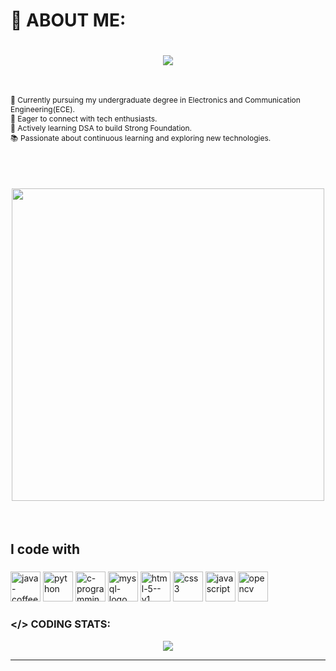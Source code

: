 # 💫 ABOUT ME:
<h1 align="center">
    <img src = "https://readme-typing-svg.herokuapp.com?font=Kanit&weight=500&size=35&duration=3000&pause=1000&color=FFFFFF&background=00000000&center=true&vCenter=true&random=false&width=500&height=70&lines=Hello+!+%F0%9F%91%8B;I'm+Santhosh+%F0%9F%98%8A;Tech+Enthusiast+%F0%9F%91%A8%E2%80%8D%F0%9F%92%BB;Aspiring+Software+Engineer+%F0%9F%8C%90">
</h1>
<br>
<p align="left" style="font-size: 12px;">
    🔭 Currently pursuing my undergraduate degree in Electronics and Communication Engineering(ECE).<br>
    👯 Eager to connect with tech enthusiasts.<br>
    🌱 Actively learning DSA to build Strong Foundation.<br>
    📚 Passionate about continuous learning and exploring new technologies.<br>
</p>
<br>
<h1 align="center">
    <img src="https://user-images.githubusercontent.com/74038190/225813708-98b745f2-7d22-48cf-9150-083f1b00d6c9.gif" width="500">
</h1>
<br>

<h2 align="left">I code with</h2>

###

<div align="left">
  <img width="48" height="48" src="https://img.icons8.com/color/48/java-coffee-cup-logo--v1.png" alt="java-coffee-cup-logo--v1"/>
  <img width="48" height="48" src="https://img.icons8.com/fluency/48/python.png" alt="python"/>
  <img width="48" height="48" src="https://img.icons8.com/color/48/c-programming.png" alt="c-programming"/>
  <img width="48" height="48" src="https://img.icons8.com/color/48/mysql-logo.png" alt="mysql-logo"/>
  <img width="48" height="48" src="https://img.icons8.com/color/48/html-5--v1.png" alt="html-5--v1"/>
  <img width="48" height="48" src="https://img.icons8.com/color/48/css3.png" alt="css3"/>
  <img width="48" height="48" src="https://img.icons8.com/fluency/48/javascript.png" alt="javascript"/>
  <img width="48" height="48" src="https://img.icons8.com/fluency/48/opencv.png" alt="opencv"/>
  
</div>

###

### </> CODING STATS:
<div align=center>
<img src="https://leetcard.jacoblin.cool/santhoshperiyasamy?theme=light&font=Castoro&ext=contest">
</div>
<hr>
